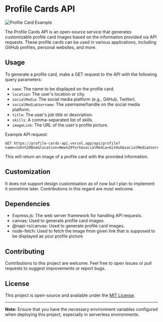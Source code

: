 # Profile Cards API

![Profile Card Example](https://profile-cards-api.vercel.app/api/profile?name=Prince%20Raj&location=India&socialMedia=Github&socialMediaUsername=theprinceraj&title=Web%20Developer&skills=HTML,CSS,JavaScript&imageLink=https://cdn.discordapp.com/avatars/564327207133249536/2a80d088463a3751c63ebb0b0b64f0e9.png?size=1024)

The Profile Cards API is an open-source service that generates customizable profile card images based on the information provided via API requests. These profile cards can be used in various applications, including GitHub profiles, personal websites, and more.

## Usage

To generate a profile card, make a GET request to the API with the following query parameters:

- `name`: The name to be displayed on the profile card.
- `location`: The user's location or city.
- `socialMedia`: The social media platform (e.g., GitHub, Twitter).
- `socialMediaUsername`: The username/handle on the social media platform.
- `title`: The user's job title or description.
- `skills`: A comma-separated list of skills.
- `imageLink`: The URL of the user's profile picture.

Example API request:

```plaintext
GET https://profile-cards-api.vercel.app/api/profile?name=John%20Doe&location=New%20York&socialMedia=GitHub&socialMediaUsername=johndoe&title=Web%20Developer&skills=HTML,CSS,JavaScript&imageLink=https://example.com/johndoe.png
```

This will return an image of a profile card with the provided information.

## Customization

It does not support design customisation as of now but I plan to implement it sometime later. Contributions in this regard are most welcome.

## Dependencies

- Express.js: The web server framework for handling API requests.
- canvas: Used to generate profile card images.
- @napi-rs/canvas: Used to generate profile card images.
- node-fetch: Used to fetch the image from given link that is supposed to be displayed as your profile picture

## Contributing

Contributions to this project are welcome. Feel free to open issues or pull requests to suggest improvements or report bugs.

## License

This project is open-source and available under the [MIT License](LICENSE).

---

**Note:** Ensure that you have the necessary environment variables configured when deploying this project, especially in serverless environments.
